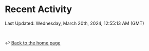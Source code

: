 # Recent Activity

<!--RECENT_ACTIVITY:start-->
<!--RECENT_ACTIVITY:end-->

<!--RECENT_ACTIVITY:last_update-->
Last Updated: Wednesday, March 20th, 2024, 12:55:13 AM (GMT)
<!--RECENT_ACTIVITY:last_update_end-->

<br>

↩️ [Back to the home page](/README.md)
